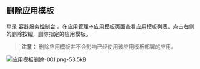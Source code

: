 ## 删除应用模板

登录 [容器服务控制台](http://console.tcecqpoc.fsphere.cn/ccs) 。在应用管理->[应用模板][1]页面查看应用模板列表。点击右侧的删除按钮，删除指定的应用模板。  

>**注意：**
>删除应用模板并不会影响已经使用该应用模板部署的应用。  

![应用模板删除-001.png-53.5kB][2]  

  [1]: http://console.tcecqpoc.fsphere.cn/ccs/template
  [2]: http://imgcache.tcecqpoc.fsphere.cn/image/mc.qcloudimg.com/static/img/dd8cfcb02c86cfc41cb4e89c70914bfd/image.png